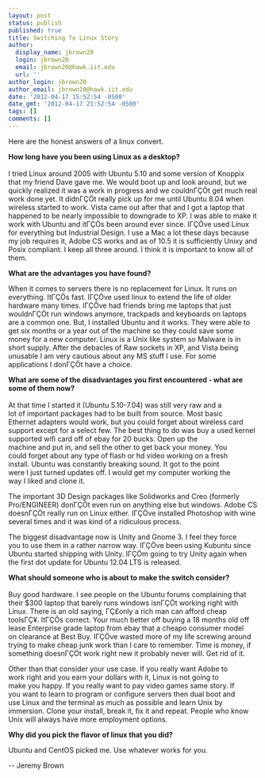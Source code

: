 ```yaml
---
layout: post
status: publish
published: true
title: Switching To Linux Story
author:
  display_name: jbrown20
  login: jbrown20
  email: jbrown20@hawk.iit.edu
  url: ''
author_login: jbrown20
author_email: jbrown20@hawk.iit.edu
date: '2012-04-17 15:52:54 -0500'
date_gmt: '2012-04-17 21:52:54 -0500'
tags: []
comments: []
---
```

<p>Here are the honest answers of a linux convert.</p>
<p><strong>How long have you been using Linux as a desktop?<br />
</strong><br />
I tried Linux around 2005 with Ubuntu 5.10 and some version of Knoppix that my friend Dave gave me. We would boot up and look around, but we quickly realized it was a work in progress and we couldn&Gamma;&Ccedil;&Ouml;t get much real work done yet. It didn&Gamma;&Ccedil;&Ouml;t really pick up for me until Ubuntu 8.04 when wireless started to work. Vista came out after that and I got a laptop that happened to be nearly impossible to downgrade to XP. I was able to make it work with Ubuntu and it&Gamma;&Ccedil;&Ouml;s been around ever since. I&Gamma;&Ccedil;&Ouml;ve used Linux for everything but Industrial Design. I use a Mac a lot these days because my job requires it, Adobe CS works and as of 10.5 it is sufficiently Unixy and Posix compliant. I keep all three around. I think it is important to know all of them.</p>
<p><strong>What are the advantages you have found?</strong></p>
<p>When it comes to servers there is no replacement for Linux. It runs on everything. It&Gamma;&Ccedil;&Ouml;s fast. I&Gamma;&Ccedil;&Ouml;ve used linux to extend the life of older<br />
hardware many times. I&Gamma;&Ccedil;&Ouml;ve had friends bring me laptops that just<br />
wouldn&Gamma;&Ccedil;&Ouml;t run windows anymore, trackpads and keyboards on laptops are a common one. But, I installed Ubuntu and it works. They were able to<br />
get six months or a year out of the machine so they could save some<br />
money for a new computer. Linux is a Unix like system so Malware is in short supply. After the debacles of Raw sockets in XP, and Vista being unusable I am very cautious about any MS stuff I use. For some<br />
applications I don&Gamma;&Ccedil;&Ouml;t have a choice.</p>
<p><strong>What are some of the disadvantages you first encountered - what are<br />
some of them now?<br />
</strong><br />
At that time I started it (Ubuntu 5.10-7.04) was still very raw and a<br />
lot of important packages had to be built from source. Most basic<br />
Ethernet adapters would work, but you could forget about wireless card support except for a select few. The best thing to do was buy a used kernel supported wifi card off of ebay for 20 bucks. Open up the<br />
machine and put in, and sell the other to get back your money. You<br />
could forget about any type of flash or hd video working on a fresh<br />
install. Ubuntu was constantly breaking sound. It got to the point<br />
were I just turned updates off. I would get my computer working the<br />
way I liked and clone it.</p>
<p>The important 3D Design packages like Solidworks and Creo (formerly<br />
Pro/ENGINEER) don&Gamma;&Ccedil;&Ouml;t even run on anything else but windows. Adobe CS<br />
doesn&Gamma;&Ccedil;&Ouml;t really run on Linux either. I&Gamma;&Ccedil;&Ouml;ve installed Photoshop with wine several times and it was kind of a ridiculous process.</p>
<p>The biggest disadvantage now is Unity and Gnome 3. I feel they force<br />
you to use them in a rather narrow way. I&Gamma;&Ccedil;&Ouml;ve been using Kubuntu since<br />
Ubuntu started shipping with Unity. I&Gamma;&Ccedil;&Ouml;m going to try Unity again when<br />
the first dot update for Ubuntu 12.04 LTS is released.</p>
<p><strong>What should someone who is about to make the switch consider?<br />
</strong><br />
Buy good hardware. I see people on the Ubuntu forums complaining that<br />
their $300 laptop that barely runs windows isn&Gamma;&Ccedil;&Ouml;t working right with<br />
Linux. There is an old saying, &Gamma;&Ccedil;&pound;only a rich man can afford cheap<br />
tools&Gamma;&Ccedil;&yen;. It&Gamma;&Ccedil;&Ouml;s correct. Your much better off buying a 18 months old off<br />
lease Enterprise grade laptop from ebay that a cheapo consumer model<br />
on clearance at Best Buy. I&Gamma;&Ccedil;&Ouml;ve wasted more of my life screwing around<br />
trying to make cheap junk work than I care to remember. Time is money, if something doesn&Gamma;&Ccedil;&Ouml;t work right new it probably never will. Get rid of it.</p>
<p>Other than that consider your use case. If you really want Adobe to<br />
work right and you earn your dollars with it, Linux is not going to<br />
make you happy. If you really want to pay video games same story. If<br />
you want to learn to program or configure servers then dual boot and<br />
use Linux and the terminal as much as possible and learn Unix by<br />
immersion. Clone your install, break it, fix it and repeat. People who know Unix will always have more employment options.</p>
<p><strong>Why did you pick the flavor of linux that you did?</strong></p>
<p>Ubuntu and CentOS picked me. Use whatever works for you.</p>
<p>-- Jeremy Brown</p>
